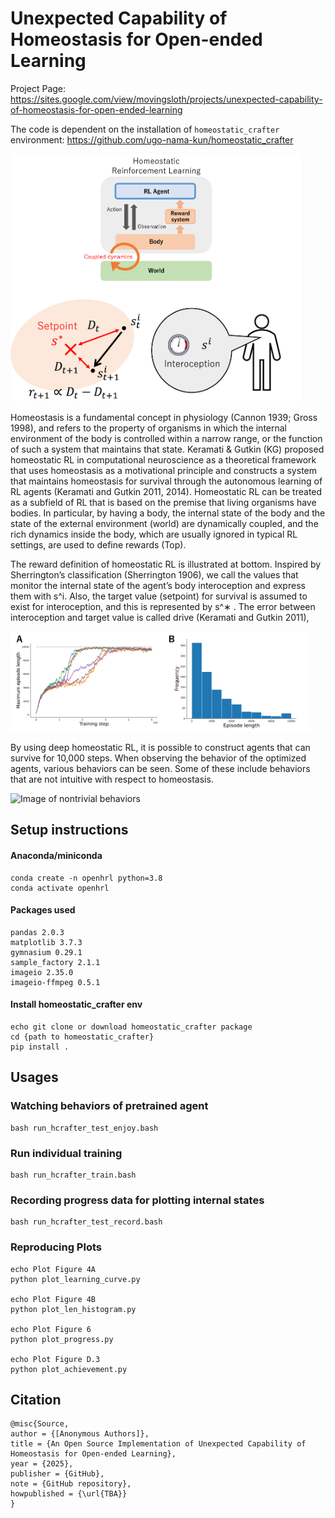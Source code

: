# Unexpected Capability of Homeostasis for Open-ended Learning
Project Page: https://sites.google.com/view/movingsloth/projects/unexpected-capability-of-homeostasis-for-open-ended-learning

The code is dependent on the installation of ``homeostatic_crafter`` environment: https://github.com/ugo-nama-kun/homeostatic_crafter


<img src="images/hrl.png" alt="Image of homeostatic RL" width="466" height="396"/>

Homeostasis is a fundamental concept in physiology (Cannon 1939; Gross 1998), and refers to the property of organisms in which the internal environment of the body is controlled within a narrow range, or the function of such a
system that maintains that state. Keramati & Gutkin (KG) proposed homeostatic RL in computational neuroscience as a theoretical framework that uses homeostasis as a motivational principle and constructs a system that maintains
homeostasis for survival through the autonomous learning of RL agents (Keramati and Gutkin 2011, 2014).
Homeostatic RL can be treated as a subfield of RL that is based on the premise that living organisms have bodies.
In particular, by having a body, the internal state of the body and the state of the external environment (world) are dynamically coupled, and the rich dynamics inside the body, which
are usually ignored in typical RL settings, are used to define rewards (Top).

The reward definition of homeostatic RL is illustrated at bottom. Inspired by Sherrington’s classification (Sherrington 1906), we call the values that monitor the internal  state of the agent’s body interoception and express them
with s^i. Also, the target value (setpoint) for survival is assumed to exist for interoception, and this is represented by s^∗ . The error between interoception and target value is called drive (Keramati and Gutkin 2011),

<img src="images/performance.png" alt="Image of performances" width="480" height="160"/>

By using deep homeostatic RL, it is possible to construct agents that can survive for 10,000 steps. When observing the behavior of the optimized agents, various behaviors can be seen. Some of these include behaviors that are not intuitive with respect to homeostasis.

<img src="images/nontrivial_behaviors.png" alt="Image of nontrivial behaviors" width="323" height="363"/>

## Setup instructions
#### Anaconda/miniconda
```commandline
conda create -n openhrl python=3.8
conda activate openhrl
```
#### Packages used
```text
pandas 2.0.3
matplotlib 3.7.3
gymnasium 0.29.1
sample_factory 2.1.1
imageio 2.35.0
imageio-ffmpeg 0.5.1
```

#### Install homeostatic_crafter env
```commandline
echo git clone or download homeostatic_crafter package 
cd {path to homeostatic_crafter}
pip install . 
```
## Usages
### Watching behaviors of pretrained agent
```commandline
bash run_hcrafter_test_enjoy.bash
```

### Run individual training
```commandline
bash run_hcrafter_train.bash
```

### Recording progress data for plotting internal states
```commandline
bash run_hcrafter_test_record.bash
```

### Reproducing Plots
```commandline
echo Plot Figure 4A
python plot_learning_curve.py

echo Plot Figure 4B
python plot_len_histogram.py

echo Plot Figure 6
python plot_progress.py 

echo Plot Figure D.3
python plot_achievement.py 
```

## Citation
```text
@misc{Source,
author = {[Anonymous Authors]},
title = {An Open Source Implementation of Unexpected Capability of Homeostasis for Open-ended Learning},
year = {2025},
publisher = {GitHub},
note = {GitHub repository},
howpublished = {\url{TBA}}
}
```